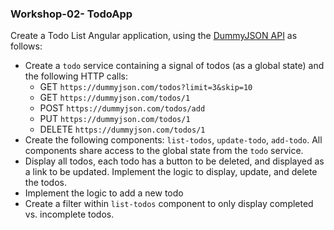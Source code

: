 
### Workshop-02- TodoApp

Create a Todo List Angular application, using the [DummyJSON API](https://dummyjson.com/docs/todos) as follows:
* Create a `todo` service containing a signal of todos (as a global state) and the following HTTP calls:
  * GET `https://dummyjson.com/todos?limit=3&skip=10`
  * GET `https://dummyjson.com/todos/1`
  * POST `https://dummyjson.com/todos/add`
  * PUT `https://dummyjson.com/todos/1`
  * DELETE `https://dummyjson.com/todos/1`
* Create the following components: `list-todos`, `update-todo`, `add-todo`. All components share access to the global state from the `todo` service.
* Display all todos, each todo has a button to be deleted, and displayed as a link to be updated. Implement the logic to display, update, and delete the todos.
* Implement the logic to add a new todo
* Create a filter within `list-todos` component to only display completed vs. incomplete todos.


